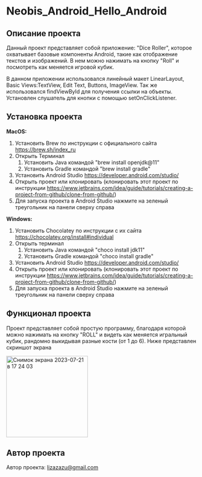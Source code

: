 # Neobis_Android_Hello_Android

## Описание проекта

Данный проект представляет собой приложение: "Dice Roller", которое охватывает базовые компоненты Android, такие как отображение текстов и изображений.
В нем можно нажимать на кнопку "Roll" и посмотреть как меняется игровой кубик. 

В данном приложении использовался линейный макет LinearLayout, Basic Views:TextView, Edit Text, Buttons, ImageView.
Так же использовался findViewById для получения ссылки на объекты.
Установлен слушатель для кнопки с помощью setOnClickListener.

## Установка проекта

**MacOS:**
1. Установить Brew по инструкции с официального сайта https://brew.sh/index_ru
2. Открыть Терминал
   1. Установить Java командой "brew install openjdk@11"
   2. Установить Gradle командой "brew install gradle"
3. Установить Android Studio https://developer.android.com/studio/
4. Открыть проект или клонировать (клонировать этот проект по инструкции https://www.jetbrains.com/idea/guide/tutorials/creating-a-project-from-github/clone-from-github/)
5. Для запуска проекта в Android Studio нажмите на зеленый треугольник на панели сверху справа


**Windows:**
1. Установить Chocolatey по инструкции с их сайта https://chocolatey.org/install#individual
2. Открыть терминал
   1. Установить Java командой "choco install jdk11"
   2. Установить Gradle командой "choco install gradle"
3. Установить Android Studio https://developer.android.com/studio/
4. Открыть проект или клонировать (клонировать этот проект по инструкции https://www.jetbrains.com/idea/guide/tutorials/creating-a-project-from-github/clone-from-github/)
5. Для запуска проекта в Android Studio нажмите на зеленый треугольник на панели сверху справа

## Функционал проекта 

Проект представляет собой простую программу, благодаря которой можно нажимать на кнопку "ROLL" и видеть как меняется игральный кубик, рандомно 
выкидывая разные кости (от 1 до 6). Ниже представлен скриншот экрана 


<img width="216" alt="Снимок экрана 2023-07-21 в 17 24 03" src="https://github.com/lizazueva/Neobis_Android_Hello_Android/assets/56483500/c45aa59f-7b8b-4eb4-8f84-e8a8e1d60c96">

## Автор проекта

Автор проекта: lizazazu@gmail.com





